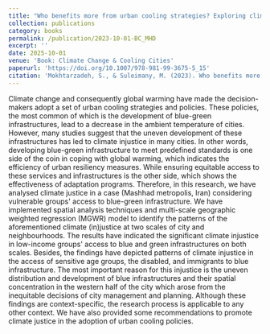 ```yaml
---
title: "Who benefits more from urban cooling strategies? Exploring climate justice in vulnerable groups’ access to blue-green infrastructure"
collection: publications
category: books
permalink: /publication/2023-10-01-BC_MHD
excerpt: ''
date: 2025-10-01
venue: 'Book: Climate Change & Cooling Cities'
paperurl: 'https://doi.org/10.1007/978-981-99-3675-5_15'
citation: 'Mokhtarzadeh, S., & Suleimany, M. (2023). Who benefits more from urban cooling strategies? Exploring climate justice in vulnerable groups’ access to blue-green infrastructure. In: Cheshmehzangi A et al. [Eds]: Climate Change & Cooling Cities. Springer Publication.'
---
```

Climate change and consequently global warming have made the decision-makers adopt a set of urban cooling strategies and policies. These policies, the most common of which is the development of blue-green infrastructures, lead to a decrease in the ambient temperature of cities. However, many studies suggest that the uneven development of these infrastructures has led to climate injustice in many cities. In other words, developing blue-green infrastructure to meet predefined standards is one side of the coin in coping with global warming, which indicates the efficiency of urban resiliency measures. While ensuring equitable access to these services and infrastructures is the other side, which shows the effectiveness of adaptation programs. Therefore, in this research, we have analysed climate justice in a case (Mashhad metropolis, Iran) considering vulnerable groups' access to blue-green infrastructure. We have implemented spatial analysis techniques and multi-scale geographic weighted regression (MGWR) model to identify the patterns of the aforementioned climate (in)justice at two scales of city and neighbourhoods. The results have indicated the significant climate injustice in low-income groups' access to blue and green infrastructures on both scales. Besides, the findings have depicted patterns of climate injustice in the access of sensitive age groups, the disabled, and immigrants to blue infrastructure. The most important reason for this injustice is the uneven distribution and development of blue infrastructures and their spatial concentration in the western half of the city which arose from the inequitable decisions of city management and planning. Although these findings are context-specific, the research process is applicable to any other context. We have also provided some recommendations to promote climate justice in the adoption of urban cooling policies.
